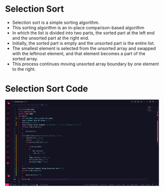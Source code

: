 # Selection Sort
- Selection sort is a simple sorting algorithm. 
- This sorting algorithm is an in-place comparison-based algorithm 
- In which the list is divided into two parts, the sorted part at the left end and the unsorted part at the right end. 
- Initially, the sorted part is empty and the unsorted part is the entire list.
- The smallest element is selected from the unsorted array and swapped with the leftmost element, and that element becomes a part of the sorted array. 
- This process continues moving unsorted array boundary by one element to the right.
# Selection Sort Code
![ALT Text](https://github.com/omkara18/Data-Structure/blob/master/Sort/Selection%20Sort/Output/Selection.png)
